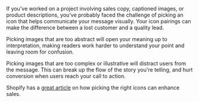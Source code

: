 If you've worked on a project involving sales copy, captioned images, or product descriptions, you've probably faced the challenge of picking an icon that helps communicate your message visually. Your icon pairings can make the difference between a lost customer and a quality lead.

Picking images that are too abstract will open your meaning up to interpretation, making readers work harder to understand your point and leaving room for confusion.

Picking images that are too complex or illustrative will distract users from the message. This can break up the flow of the story you're telling, and hurt conversion when users reach your call to action.

Shopify has a [great article](https://www.shopify.com/partners/blog/how-to-use-icons-to-enhance-your-ecommerce-website) on how picking the right icons can enhance sales.